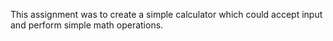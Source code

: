 This assignment was to create a simple calculator which could accept input and perform simple math operations.